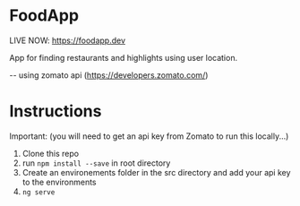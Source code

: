 # FoodApp

LIVE NOW: https://foodapp.dev

App for finding restaurants and highlights using user location.

-- using zomato api (https://developers.zomato.com/)

# Instructions
Important: (you will need to get an api key from Zomato to run this locally...)

1. Clone this repo
2. run `npm install --save` in root directory
3. Create an environements folder in the src directory and add your api key to the environments
4. `ng serve`
